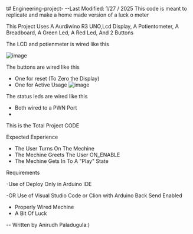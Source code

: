 t# Engineering-project-
--Last Modified: 1/27 / 2025
This code is meant to replicate and make a home  made version of a luck o meter


This Project Uses A Aurdiwino R3 UNO,Lcd Display, A Potientometer, A Breadboard, A Green Led, A Red Led, And 2 Buttons



The LCD and potienmeter is wired like this 

![image](https://github.com/user-attachments/assets/6c417c14-20f7-4d6b-936c-5b1936725a24)





The buttons are wired like this 
- One for reset (To Zero the Display)
- One for Active Usage
![image](https://github.com/user-attachments/assets/04981a80-50d5-43b6-a261-04380e0edb72)


The status leds are wired like this 
- Both wired to a PWN Port
- 


This is the Total Project CODE 




Expected Experience 
- The User Turns On The Mechine
- The Mechine Greets The User ON_ENABLE
- The Mechine Gets In To A "Play" State 



Requirements 

-Use of Deploy Only in Arduino IDE

-OR Use of Visual Studio Code or Clion with Arduino Back Send Enabled  

- Properly Wired Mechine
- A Bit Of Luck



-- Written by Anirudh Paladugula:) 

